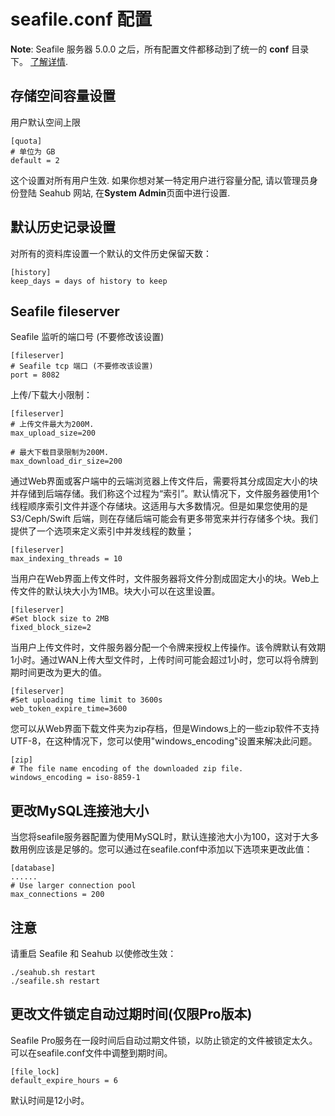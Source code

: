 # seafile.conf 配置

**Note**: Seafile 服务器 5.0.0 之后，所有配置文件都移动到了统一的 **conf** 目录下。 [了解详情](../deploy/new_directory_layout_5_0_0.md).

## 存储空间容量设置

用户默认空间上限

    [quota]
    # 单位为 GB
    default = 2

这个设置对所有用户生效. 如果你想对某一特定用户进行容量分配, 请以管理员身份登陆 Seahub 网站,
在**System Admin**页面中进行设置.

## 默认历史记录设置

对所有的资料库设置一个默认的文件历史保留天数：

    [history]
    keep_days = days of history to keep

## Seafile fileserver

Seafile 监听的端口号 (不要修改该设置)

    [fileserver]
    # Seafile tcp 端口 (不要修改该设置)
    port = 8082

上传/下载大小限制：

    [fileserver]
    # 上传文件最大为200M.
    max_upload_size=200

    # 最大下载目录限制为200M.
    max_download_dir_size=200

通过Web界面或客户端中的云端浏览器上传文件后，需要将其分成固定大小的块并存储到后端存储。我们称这个过程为“索引”。默认情况下，文件服务器使用1个线程顺序索引文件并逐个存储块。这适用与大多数情况。但是如果您使用的是 S3/Ceph/Swift 后端，则在存储后端可能会有更多带宽来并行存储多个块。我们提供了一个选项来定义索引中并发线程的数量；

```
[fileserver]
max_indexing_threads = 10
```

当用户在Web界面上传文件时，文件服务器将文件分割成固定大小的块。Web上传文件的默认块大小为1MB。块大小可以在这里设置。

```
[fileserver]
#Set block size to 2MB
fixed_block_size=2
```

当用户上传文件时，文件服务器分配一个令牌来授权上传操作。该令牌默认有效期1小时。通过WAN上传大型文件时，上传时间可能会超过1小时，您可以将令牌到期时间更改为更大的值。

```
[fileserver]
#Set uploading time limit to 3600s 
web_token_expire_time=3600
```

您可以从Web界面下载文件夹为zip存档，但是Windows上的一些zip软件不支持UTF-8，在这种情况下，您可以使用"windows_encoding"设置来解决此问题。

```
[zip]
# The file name encoding of the downloaded zip file.
windows_encoding = iso-8859-1
```

## 更改MySQL连接池大小

当您将seafile服务器配置为使用MySQL时，默认连接池大小为100，这对于大多数用例应该是足够的。您可以通过在seafile.conf中添加以下选项来更改此值：

```
[database]
......
# Use larger connection pool
max_connections = 200
```

## 注意

请重启 Seafile 和 Seahub 以使修改生效：

    ./seahub.sh restart
    ./seafile.sh restart

## 更改文件锁定自动过期时间(仅限Pro版本)

Seafile Pro服务在一段时间后自动过期文件锁，以防止锁定的文件被锁定太久。可以在seafile.conf文件中调整到期时间。

```
[file_lock]
default_expire_hours = 6
```

默认时间是12小时。